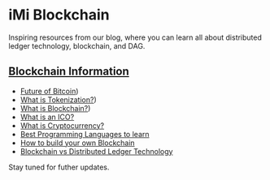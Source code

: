# iMi Blockchain
Inspiring resources from our blog, where you can learn all about distributed ledger technology, blockchain, and DAG.

## [Blockchain Information](https://imiblockchain.com/blog/)
* [Future of Bitcoin](https://imiblockchain.com/bitcoin-in-the-future/))
* [What is Tokenization?](https://imiblockchain.com/what-is-tokenization/))
* [What is Blockchain?](https://imiblockchain.com/what-is-blockchain-and-how-does-it-work/))
* [What is an ICO?](https://imiblockchain.com/what-is-an-ico/)
* [What is Cryptocurrency?](https://imiblockchain.com/what-is-cryptocurrency/)
* [Best Programming Languages to learn](https://imiblockchain.com/best-programming-language-to-learn/)
* [How to build your own Blockchain](https://imiblockchain.com/how-to-build-your-own-blockchain/)
* [Blockchain vs Distributed Ledger Technology](https://imiblockchain.com/blockchain-vs-distributed-ledger-technology/)

Stay tuned for futher updates.
